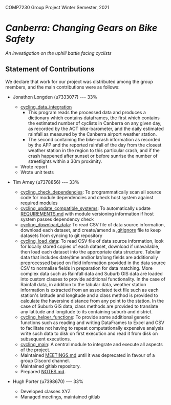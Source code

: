 COMP7230 Group Project
Winter Semester, 2021

# _Canberra: Changing Gears on Bike Safety_
_An investigation on the uphill battle facing cyclists_

## Statement of Contributions

We declare that work for our project was distributed among the group members,
and the main contributions were as follows:

* Jonathon Longden (u7333077) --- 33%
  - [cycling_data_integration](cycling_data_integration.py)
    - This program reads the processed data and produces a dictionary which contains dataframes, the first which contains the estimated number of cyclists in Canberra on any given day, as recorded by the ACT bike-barometer, and the daily estimated rainfall as measured by the  Canberra airport weather station.
    - The second containing the bike-crash information as recorded by the AFP and the reported rainfall of the day from the closest weather station in the region to this particular crash, and if the crash happened after sunset or before sunrise the number of streetlights within a 30m proximity.
  - Wrote report
  - Wrote unit tests

* Tim Arney (u7378856) --- 33%
  - [cycling_check_dependencies](cycling_check_dependencies.py): To programmatically scan all source code for module dependencies and check host system against required modules
  - [cycling_update_compatible_systems](cycling_update_compatible_systems.py): To automatically update [REQUIREMENTS.md](REQUIREMENTS.md) with module versioning information if host system passes dependency check
  - [cycling_download_data](cycling_download_data.py): To read CSV file of data source information, download each dataset, and create/amend a [.gitignore](.gitignore) file to keep datasets from syncing to git repository
  - [cycling_load_data](cycling_load_data.py): To read CSV file of data source information, look for locally stored copies of each dataset, download if unavailable, then load each dataset into the appropriate data structure.  Tabular data that includes date/time and/or lat/long fields are additionally preprocessed based on field information provided in the data source CSV to normalise fields in preparation for data matching.  More complex data such as Rainfall data and Suburb GIS data are loaded into custom classes to provide additional functionality.  In the case of Rainfall data, in addition to the tabular data, weather station information is extracted from an associated text file such as each station's latitude and longitude and a class method is provided to calculate the haversine distance from any point to the station.  In the case of Suburb GIS data, class methods are provided to translate any latitude and longitude to its containing suburb and district.
  - [cycling_helper_functions](cycling_helper_functions.py): To provide some additional generic functions such as reading and writing DataFrames to Excel and CSV to facilitate not having to repeat computationally expensive analysis write such data to disk on first execution and read it from disk on subsequent executions.
  - [cycling_main](cycling_main.py): A central module to integrate and execute all aspects of the project.
  - Maintained [MEETINGS.md](MEETINGS.md) until it was deprecated in favour of a group Discord channel.
  - Maintained gitlab repository.
  - Prepared [NOTES.md](NOTES.md).

* Hugh Porter (u7398670) --- 33%
  - Developed classes XYZ
  - Managed meetings, maintained gitlab
